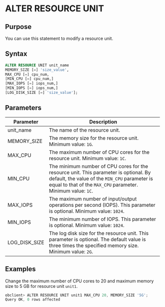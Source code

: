 # ALTER RESOURCE UNIT

## Purpose

You can use this statement to modify a resource unit.

## Syntax

```sql
ALTER RESOURCE UNIT unit_name
MEMORY_SIZE [=] 'size_value',
MAX_CPU [=] cpu_num,
[MIN_CPU [=] cpu_num,]
[MAX_IOPS [=] iops_num,]
[MIN_IOPS [=] iops_num,]
[LOG_DISK_SIZE [=] 'size_value'];
```

## Parameters

| Parameter | Description |
|-----------------|----------------------------------------------------------|
| unit_name | The name of the resource unit.  |
| MEMORY_SIZE | The memory size for the resource unit. Minimum value: `1G`.  |
| MAX_CPU | The maximum number of CPU cores for the resource unit. Minimum value: `1C`.  |
| MIN_CPU | The minimum number of CPU cores for the resource unit. This parameter is optional. By default, the value of the `MIN_CPU` parameter is equal to that of the `MAX_CPU` parameter. Minimum value: `1C`.  |
| MAX_IOPS | The maximum number of input/output operations per second (IOPS). This parameter is optional. Minimum value: `1024`.  |
| MIN_IOPS | The minimum number of IOPS. This parameter is optional. Minimum value: `1024`.  |
| LOG_DISK_SIZE | The log disk size for the resource unit. This parameter is optional. The default value is three times the specified memory size. Minimum value: `2G`.  |

## Examples

Change the maximum number of CPU cores to 20 and maximum memory size to 5 GB for resource unit `unit1`.

```javascript
obclient> ALTER RESOURCE UNIT unit1 MAX_CPU 20, MEMORY_SIZE '5G';
Query OK, 0 rows affected
```

